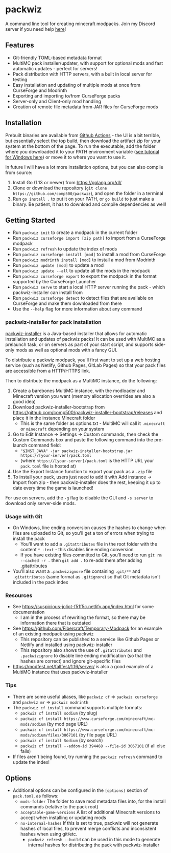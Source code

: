 # packwiz
A command line tool for creating minecraft modpacks. Join my Discord server if you need help [here](https://discord.gg/Csh8zbbhCt)!

## Features
- Git-friendly TOML-based metadata format
- MultiMC pack installer/updater, with support for optional mods and fast automatic updates - perfect for servers!
- Pack distribution with HTTP servers, with a built in local server for testing
- Easy installation and updating of multiple mods at once from CurseForge and Modrinth
- Exporting and importing to/from CurseForge packs
- Server-only and Client-only mod handling
- Creation of remote file metadata from JAR files for CurseForge mods

## Installation
Prebuilt binaries are available from [Github Actions](https://github.com/comp500/packwiz/actions) - the UI is a bit terrible, but essentially select the top build, then download the artifact zip for your system at the bottom of the page. To run the executable, add the folder where you downloaded it to your PATH environment variable ([see tutorial for Windows here](https://www.howtogeek.com/118594/how-to-edit-your-system-path-for-easy-command-line-access/)) or move it to where you want to use it.

In future I will have a lot more installation options, but you can also compile from source:

1. Install Go (1.13 or newer) from https://golang.org/dl/
2. Clone or download the repository (`git clone https://github.com/comp500/packwiz`), and open the folder in a terminal
3. Run `go install .` to put it on your PATH, or `go build` to just make a binary. Be patient, it has to download and compile dependencies as well!

## Getting Started
- Run `packwiz init` to create a modpack in the current folder
- Run `packwiz curseforge import [zip path]` to import from a CurseForge modpack
- Run `packwiz refresh` to update the index of mods
- Run `packwiz curseforge install [mod]` to install a mod from CurseForge
- Run `packwiz modrinth install [mod]` to install a mod from Modrinth
- Run `packwiz update [mod]` to update a mod
- Run `packwiz update --all` to update all the mods in the modpack
- Run `packwiz curseforge export` to export the modpack in the format supported by the CurseForge Launcher
- Run `packwiz serve` to start a local HTTP server running the pack - which packwiz-installer can install from
- Run `packwiz curseforge detect` to detect files that are available on CurseForge and make them downloaded from there
- Use the `--help` flag for more information about any command

### packwiz-installer for pack installation
[packwiz-installer](https://github.com/comp500/packwiz-installer) is a Java-based installer that allows for automatic installation and updates of packwiz packs! It can be used with MultiMC as a prelaunch task, or on servers as part of your start script, and supports side-only mods as well as optional mods with a fancy GUI.

To distribute a packwiz modpack, you'll first want to set up a web hosting service (such as Netlify, Github Pages, GitLab Pages) so that your pack files are accessible from a HTTP/HTTPS link.

Then to distribute the modpack as a MultiMC instance, do the following:

1. Create a barebones MultiMC instance, with the modloader and Minecraft version you want (memory allocation overrides are also a good idea)
2. Download packwiz-installer-bootstrap from https://github.com/comp500/packwiz-installer-bootstrap/releases and place it in the instance Minecraft folder
    - This is the same folder as options.txt - MultiMC will call it `.minecraft` or `minecraft` depending on your system
3. Go to Edit Instance -> Settings -> Custom commands, then check the Custom Commands box and paste the following command into the pre-launch command field:
    - `"$INST_JAVA" -jar packwiz-installer-bootstrap.jar https://[your-server]/pack.toml`
    - (where `https://[your-server]/pack.toml` is the HTTP URL your `pack.toml` file is hosted at)
4. Use the Export Instance function to export your pack as a `.zip` file
4. To install your pack, users just need to add it with Add instance -> Import from zip - then packwiz-installer does the rest, keeping it up to date every time the game is launched!

For use on servers, add the `-g` flag to disable the GUI and `-s server` to download only server-side mods.

### Usage with Git
- On Windows, line ending conversion causes the hashes to change when files are uploaded to Git, so you'll get a ton of errors when trying to install the pack
    - You'll want to add a `.gitattributes` file in the root folder with the content `* -text` - this disables line ending conversion
    - If you have existing files committed to Git, you'll need to run `git rm --cached -r .` then `git add .` to re-add them after adding .gitattributes
- You'll also want a `.packwizignore` file containing `.git/**` and `.gitattributes` (same format as `.gitignore`) so that Git metadata isn't included in the pack index

### Resources
- See https://suspicious-joliot-f51f5c.netlify.app/index.html for some documentation
    - I am in the process of rewriting the format, so there may be information there that is outdated
- See https://github.com/Fibercraft/Temporary-Modpack for an example of an existing modpack using packwiz
    - This repository can be published to a service like Github Pages or Netlify and installed using packwiz-installer
    - This repository also shows the use of `.gitattributes` and `.packwizignore` to disable line ending modification (so that the hashes are correct) and ignore git-specific files
- https://modfest.net/fallfest/1.16/server/ is also a good example of a MultiMC instance that uses packwiz-installer

### Tips
- There are some useful aliases, like `packwiz cf` => `packwiz curseforge` and `packwiz mr` => `packwiz modrinth`
- The `packwiz cf install` command supports multiple formats:
    - `packwiz cf install sodium` (by slug)
    - `packwiz cf install https://www.curseforge.com/minecraft/mc-mods/sodium` (by mod page URL)
    - `packwiz cf install https://www.curseforge.com/minecraft/mc-mods/sodium/files/3067101` (by file page URL)
    - `packwiz cf install Sodium` (by search)
    - `packwiz cf install --addon-id 394468 --file-id 3067101` (if all else fails)
- If files aren't being found, try running the `packwiz refresh` command to update the index!

## Options
- Additional options can be configured in the `[options]` section of `pack.toml`, as follows:
    - `mods-folder` The folder to save mod metadata files into, for the install commands (relative to the pack root)
    - `acceptable-game-versions` A list of additional Minecraft versions to accept when installing or updating mods
    - `no-internal-hashes` If this is set to true, packwiz will not generate hashes of local files, to prevent merge conflicts and inconsistent hashes when using git/etc.
        - `packwiz refresh --build` can be used in this mode to generate internal hashes for distributing the pack with packwiz-installer